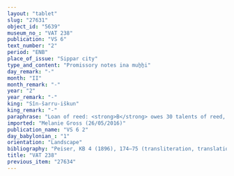 ```yaml
---
layout: "tablet"
slug: "27631"
object_id: "5639"
museum_no_: "VAT 238"
publication: "VS 6"
text_number: "2"
period: "ENB"
place_of_issue: "Sippar city"
type_and_content: "Promissory notes ina muẖẖi"
day_remark: "-"
month: "II"
month_remark: "-"
year: "2"
year_remark: "-"
king: "Sîn-šarru-iškun"
king_remark: "-"
paraphrase: "Loan of reed: <strong>B</strong> owes 30 talents of reed, property (<em>nikkassu</em>) of the &Scaron;ama&scaron; Temple, including the former reed <strong>B</strong> took from <strong>C</strong> as collateral (<em>ana nishi na&scaron;&ucirc;</em>). The debt sum will increase by a corresponding amount (<em>ana bir&acirc;</em>). <strong>B</strong> will give it back in the month &Scaron;abāṭ (XI). 3 witnesses (including Ibnāya from the Isinean family) and the scribe.<br /> &nbsp;<br /> <strong>B</strong> = Nab&ucirc;-[&hellip;]/Bēl-usāti//Isinean; <strong>C</strong> = Nab&ucirc;-ahhē-iddin//&Scaron;a-nā&scaron;i&scaron;u; Scribe = Etellu//Bēl-ēṭeru<br /> &nbsp;"
imported: "Melanie Gross (26/05/2016)"
publication_name: "VS 6 2"
day_babylonian_: "1"
orientation: "Landscape"
bibliography: "Peiser, KB 4 (1896), 174–75 (transliteration, translation); San Nicolò and Ungnad, NRV no. 226 (translation, notes)."
title: "VAT 238"
previous_item: "27634"
---
```


